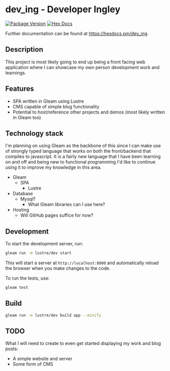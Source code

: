 # dev_ing - Developer Ingley

[![Package Version](https://img.shields.io/hexpm/v/dev_ing)](https://hex.pm/packages/dev_ing)
[![Hex Docs](https://img.shields.io/badge/hex-docs-ffaff3)](https://hexdocs.pm/dev_ing/)

Further documentation can be found at <https://hexdocs.pm/dev_ing>.

## Description
This project is most likely going to end up being a front facing web
application where I can showcase my own person development work and learnings.

## Features
- SPA written in Gleam using Lustre
- CMS capable of simple blog functionality
- Potential to host/reference other projects and demos (most likely written in Gleam too)

## Technology stack
I'm planning on using Gleam as the backbone of this since I can make use of
strongly typed language that works on both the front/backend that compiles to
javascript. It is a fairly new language that I have been learning on and off
and being new to functional programming I'd like to continue using it to
improve my knowledge in this area.

- Gleam
  - SPA
    - Lustre
- Database
  - Mysql?
    - What Gleam libraries can I use here?
- Hosting
  - Will GitHub pages suffice for now?

## Development

To start the development server, run:

```sh
gleam run -m lustre/dev start
```

This will start a server at `http://localhost:8000` and automatically reload the browser when you make changes to the code.

To run the tests, use:

```sh
gleam test
```

## Build

```sh
gleam run -m lustre/dev build app --minify
```

## TODO
What I will need to create to even get started displaying my work and blog posts:
- A simple website and server
- Some form of CMS
